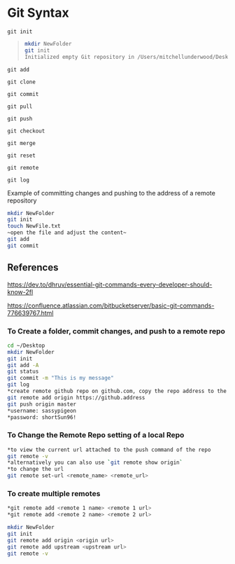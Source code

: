 # Git Syntax

`git init` 

> ```bash
> mkdir NewFolder
> git init
> Initialized empty Git repository in /Users/mitchellunderwood/Desktop/NewFolder/.git/
> ```

`git add`

> 

`git clone`

>

`git commit`

>

`git pull`

>

`git push`

`git checkout`

`git merge`

`git reset`

`git remote`

`git log`

Example of committing changes and pushing to the address of a remote repository

```bash
mkdir NewFolder
git init
touch NewFile.txt
~open the file and adjust the content~
git add
git commit
```



## References

https://dev.to/dhruv/essential-git-commands-every-developer-should-know-2fl

https://confluence.atlassian.com/bitbucketserver/basic-git-commands-776639767.html



### To Create a folder, commit changes, and push to a remote repo

``` bash
cd ~/Desktop
mkdir NewFolder
git init
git add -A
git status
git commit -m "This is my message"
git log
*create remote github repo on github.com, copy the repo address to the clickboard
git remote add origin https://github.address
git push origin master
*username: sassypigeon
*password: shortSun96!
```

### To Change the Remote Repo setting of a local Repo

``` bash
*to view the current url attached to the push command of the repo
git remote -v
*alternatively you can also use `git remote show origin`
*to change the url 
git remote set-url <remote_name> <remote_url>

```

### To create multiple remotes 

``` bash
*git remote add <remote 1 name> <remote 1 url>
*git remote add <remote 2 name> <remote 2 url>

mkdir NewFolder
git init
git remote add origin <origin url>
git remote add upstream <upstream url>
git remote -v
```



